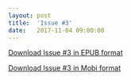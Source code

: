 ```yaml
---
layout: post
title:  'Issue #3'
date:   2017-11-04 09:00:00
---
```


[Download Issue #3 in EPUB format](https://critic-zebra-68386.netlify.com//issues/2017-11-04-issue-3.epub)

[Download Issue #3 in Mobi format](https://critic-zebra-68386.netlify.com//issues/2017-11-04-issue-3.mobi)

